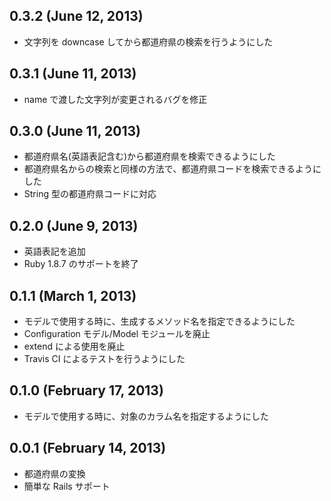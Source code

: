 ## 0.3.2 (June 12, 2013) ##

* 文字列を downcase してから都道府県の検索を行うようにした

## 0.3.1 (June 11, 2013) ##

* name で渡した文字列が変更されるバグを修正

## 0.3.0 (June 11, 2013) ##

* 都道府県名(英語表記含む)から都道府県を検索できるようにした
* 都道府県名からの検索と同様の方法で、都道府県コードを検索できるようにした
* String 型の都道府県コードに対応

## 0.2.0 (June 9, 2013) ##

* 英語表記を追加
* Ruby 1.8.7 のサポートを終了

## 0.1.1 (March 1, 2013) ##

* モデルで使用する時に、生成するメソッド名を指定できるようにした
* Configuration モデル/Model モジュールを廃止
* extend による使用を廃止
* Travis CI によるテストを行うようにした

## 0.1.0 (February 17, 2013) ##

* モデルで使用する時に、対象のカラム名を指定するようにした

## 0.0.1 (February 14, 2013) ##

* 都道府県の変換
* 簡単な Rails サポート
